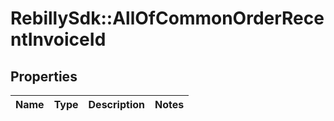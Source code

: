 # RebillySdk::AllOfCommonOrderRecentInvoiceId

## Properties
Name | Type | Description | Notes
------------ | ------------- | ------------- | -------------

